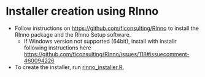 # Installer creation using RInno
* Follow instructions on https://github.com/ficonsulting/RInno to install the RInno package and the RInno Setup software.
    * If Windows version not supported (64bit), install with installr following instructions here https://github.com/ficonsulting/RInno/issues/118#issuecomment-460094226
* To create the installer, run [rinno_installer.R.](/src/rinno_installer.R)